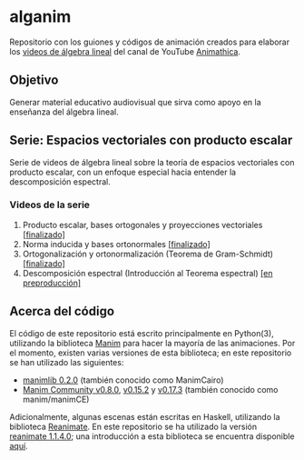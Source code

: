 # alganim

Repositorio con los guiones y códigos de animación creados para elaborar los [videos de álgebra lineal](https://www.youtube.com/watch?v=GxcXCLAiQO0&list=PL91agCMqt_mdAgHZkxyn-tscoNpu7ZHvl) del canal de YouTube [Animathica](https://www.youtube.com/@Animathica/featured).

## Objetivo

Generar material educativo audiovisual que sirva como apoyo en la enseñanza del álgebra lineal.

## Serie: Espacios vectoriales con producto escalar

Serie de videos de álgebra lineal sobre la teoría de espacios vectoriales con producto escalar, con un enfoque especial hacia entender la descomposición espectral.

### Videos de la serie

1. Producto escalar, bases ortogonales y proyecciones vectoriales [[finalizado]](https://www.youtube.com/watch?v=GxcXCLAiQO0)
2. Norma inducida y bases ortonormales [[finalizado]](https://www.youtube.com/watch?v=hBAKB8_yYJI)
3. Ortogonalización y ortonormalización (Teorema de Gram-Schmidt) [[finalizado]](https://www.youtube.com/watch?v=7oO6xXpaTLk)
4. Descomposición espectral (Introducción al Teorema espectral) [[en preproducción]](https://github.com/animathica/alganim/tree/main/4)

## Acerca del código

El código de este repositorio está escrito principalmente en Python(3), utilizando la biblioteca [Manim](https://github.com/3b1b/manim) para hacer la mayoría de las animaciones. Por el momento, existen varias versiones de esta biblioteca; en este repositorio se han utilizado las siguientes:
- [manimlib 0.2.0](https://pypi.org/project/manimlib/)  (también conocido como ManimCairo)
- [Manim Community v0.8.0](https://docs.manim.community/en/v0.8.0/index.html), [v0.15.2](https://docs.manim.community/en/v0.15.2/) y [v0.17.3](https://docs.manim.community/en/v0.17.3/) (también conocido como manim/manimCE)

Adicionalmente, algunas escenas están escritas en Haskell, utilizando la biblioteca [Reanimate](https://github.com/reanimate/reanimate). En este repositorio se ha utilizado la versión [reanimate 1.1.4.0](https://hackage.haskell.org/package/reanimate-1.1.4.0/docs/Reanimate.html); una introducción a esta biblioteca se encuentra disponible [aquí](https://reanimate.readthedocs.io/en/latest/).
